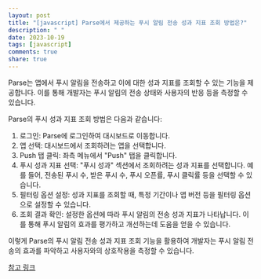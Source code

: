 ```yaml
---
layout: post
title: "[javascript] Parse에서 제공하는 푸시 알림 전송 성과 지표 조회 방법은?"
description: " "
date: 2023-10-19
tags: [javascript]
comments: true
share: true
---
```


Parse는 앱에서 푸시 알림을 전송하고 이에 대한 성과 지표를 조회할 수 있는 기능을 제공합니다. 이를 통해 개발자는 푸시 알림의 전송 상태와 사용자의 반응 등을 측정할 수 있습니다.

Parse의 푸시 성과 지표 조회 방법은 다음과 같습니다:

1. 로그인:
   Parse에 로그인하여 대시보드로 이동합니다.
2. 앱 선택:
   대시보드에서 조회하려는 앱을 선택합니다.
3. Push 탭 클릭:
   좌측 메뉴에서 "Push" 탭을 클릭합니다.
4. 푸시 성과 지표 선택:
   "푸시 성과" 섹션에서 조회하려는 성과 지표를 선택합니다. 예를 들어, 전송된 푸시 수, 받은 푸시 수, 푸시 오픈률, 푸시 클릭률 등을 선택할 수 있습니다.
5. 필터링 옵션 설정:
   성과 지표를 조회할 때, 특정 기간이나 앱 버전 등을 필터링 옵션으로 설정할 수 있습니다.
6. 조회 결과 확인:
   설정한 옵션에 따라 푸시 알림의 전송 성과 지표가 나타납니다. 이를 통해 푸시 알림의 효과를 평가하고 개선하는데 도움을 얻을 수 있습니다.

이렇게 Parse의 푸시 알림 전송 성과 지표 조회 기능을 활용하여 개발자는 푸시 알림 전송의 효과를 파악하고 사용자와의 상호작용을 측정할 수 있습니다.

[참고 링크](https://docs.parseplatform.org/)